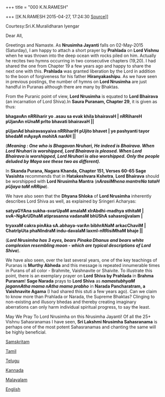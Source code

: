 +++
title = "000 K.N.RAMESH"

+++
[[K.N.RAMESH	2015-04-27, 17:24:30 [Source](https://groups.google.com/g/samskrita/c/sfl7iSKPLMk)]]



Courtesy:Sri.K.Muralidharan Iyengar  
  

Dear All,

  

Greetings and Namaste. As **Nrusimha Jayanti** falls on 02-May-2015 (Saturday), I am happy to attach a short prayer by **Prahlada** on **Lord Vishnu** when he was thrown into the deep ocean with rocks piled on him. Actually he recites two hymns occurring in two consecutive chapters (19,20). I had shared the one from Chapter 19 a few years ago and happy to share the next one with this. **Prahlada** was granted liberation by the Lord in addition to the boon of forgiveness for his father **Hiranyakashipu**. As we have seen in previous postings, the number of hymns on **Lord Nrusimha** are just handful in Puranas although there are many by Bhaktas.

  

From the Puranic point of view, **Lord Nrusimha** is equated to **Lord Bhairava** (an incarnation of Lord Shiva).In **Saura Puranam, Chapter 29**, it is given as thus:

  

**bhagavAn nRRiharir yo .asau sa evak khila bhairavaH \| nRRihareH pUjanAn nUnaM prIto bhavati bhairavaH \|\|**

**pUjanAd bhairavasyaiva nRRihariH pUjito bhavet \| ye pashyanti tayor bhedaM mAyayA mohitA narAH \|\|**

(***Meaning : One who is Bhagavan Nruhari, He indeed is Bhairava. When Lord Nruhari is worshipped, Lord Bhairava is pleased. When Lord Bhairava is worshipped, Lord Nruhari is also worshipped. Only the people deluded by Maya see these two as different).***

  

In **Skanda Purana, Nagara Khanda, Chapter 151, Verses 60-65 Sage Vasishta** recommends that in **Hatakeshvara Kshetra**, **Lord Bhairava** should be worshipped with **Lord Nrusimha Mantra** (***nArasiMhena mantreNa tataH pUjaya taM nRRipa***).

  

We have also seen that the **Dhyana Shloka** of **Lord Nrusimha** inherently describes Lord Shiva as well, as explained by Sringeri Acharyas:

**satyaGYAna sukha-svarUpaM amalaM xIrAbdhi-madhya sthitaM \| svA\~NgArUDhaM atiprasanna vadanaM bhUShA sahasrojjvalam \|**

**tryaxaM cakra pinAka sA.abhaya-varAn bibhrANaM arkacChaviM \| ChatrIpUta phaNIndraM indu-davalaM laxmI-nRRisiMhaM bhaje \|\|**

(***Lord Nrusimha has 3 eyes, bears Pinaka Dhanus and bears white complexion resembling moon - which are typical descriptions of Lord Shiva***).

  

We have also seen, over the last several years, one of the key teachings of Puranas is **Murthy Abheda** and this message is repeated innumerable times in Purans of all color - Brahmite, Vaishnavite or Shaivite. To illustrate this point, there is an exemplary prayer on **Lord Shiva by Prahlada** in **Brahma Puranam**! **Sage Narada** prays to **Lord Shiva** as ***namastubhyaM jagannAtha mama nAtha mama prabho*** in **Narada Pancharatram, a Vaishnavite Agama** (I had shared this stuti a few years ago). Can we claim to know more than Prahlada or Narada, the Supreme Bhaktas? Clinging to non-existing and illusory bhedas and thereby creating imaginary aberrations can only harm individual spiritual progress, to say the least.

  

May We Pray To Lord Nrusimha on this Nrusimha Jayanti! Of all the 25+ Vishnu Sahasranamas I have seen, **Sri Lakshmi Nrusimha Sahasranama** is perhaps one of the most potent Sahasranamas and chanting the same will be highly beneficial.

  

[Samskritam](https://drive.google.com/file/d/0ByHsyol17T5XZUtLOXVyOEEtZWp4UEJvNHAybC1ZY19KMExN/view?usp=sharing)  

[Tamil](https://drive.google.com/file/d/0ByHsyol17T5XTWN0bzZVb1daX3U4M25yc1JpblVWazc1YkE4/view?usp=sharing)  

[Telugu](https://drive.google.com/file/d/0ByHsyol17T5Xbjh2cm1Zb2xqR3dzaUF4dk9EWEVvam1Lem5R/view?usp=sharing)  

[Kannada](https://drive.google.com/file/d/0ByHsyol17T5XTG1ua3J5Ri0tbHlkT2J3X2oyaWxNWW1XZGcw/view?usp=sharing)  

[Malayalam](https://drive.google.com/file/d/0ByHsyol17T5XTG1ua3J5Ri0tbHlkT2J3X2oyaWxNWW1XZGcw/view?usp=sharing)  

[English](https://drive.google.com/file/d/0ByHsyol17T5XRHMyMlZRRzZJMjlCT2FpUTBBQjlaLUE0a3ZB/view?usp=sharing)  

  

